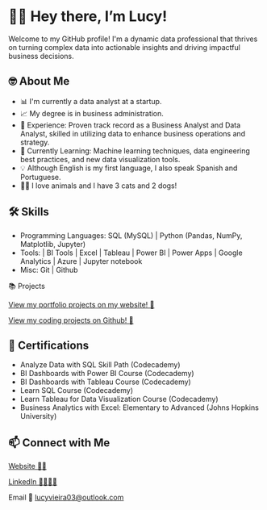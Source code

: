 # 👋🏾 Hey there, I’m Lucy!

Welcome to my GitHub profile! I'm a dynamic data professional that thrives on turning complex data into actionable insights and driving impactful business decisions.

## 🤓 About Me

- 📊 I'm currently a data analyst at a startup. 
- 📈 My degree is in business administration.
- 💼 Experience: Proven track record as a Business Analyst and Data Analyst, skilled in utilizing data to enhance business operations and strategy.
- 🌱 Currently Learning: Machine learning techniques, data engineering best practices, and new data visualization tools.
- 💡 Although English is my first language, I also speak Spanish and Portuguese.
- 🐶🐱 I love animals and I have 3 cats and 2 dogs!

## 🛠 Skills

- Programming Languages: SQL (MySQL) | Python (Pandas, NumPy, Matplotlib, Jupyter)
- Tools:  | BI Tools | Excel | Tableau | Power BI | Power Apps | Google Analytics | Azure | Jupyter notebook
- Misc: Git | Github

📚 Projects

<a href="https://mavenanalytics.io/profile/Lucy-Vieira/201250221">View my portfolio projects on my website! 🤖</a>

<a href="https://github.com/lucyvieira3">View my coding projects on Github! 👾</a>

## 📜 Certifications 

- Analyze Data with SQL Skill Path (Codecademy)
- BI Dashboards with Power BI Course (Codecademy) 
- BI Dashboards with Tableau Course (Codecademy)
- Learn SQL Course (Codecademy)
- Learn Tableau for Data Visualization Course (Codecademy)
- Business Analytics with Excel: Elementary to Advanced (Johns Hopkins University)


## 📫 Connect with Me

<a href="https://mavenanalytics.io/profile/Lucy-Vieira/201250221">Website ✌🏽</a>


<a href="https://www.linkedin.com/in/lucia-pazos-v/">LinkedIn 🫱🏽‍🫲🏼</a>


Email 📧 <u>lucyvieira03@outlook.com</u>

